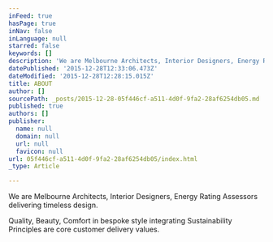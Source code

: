 ```yaml
---
inFeed: true
hasPage: true
inNav: false
inLanguage: null
starred: false
keywords: []
description: 'We are Melbourne Architects, Interior Designers, Energy Rating Assessors delivering timeless design.  Quality, Beauty, Comfort in bespoke style integrating Sustainability Principles are core customer delivery values'
datePublished: '2015-12-28T12:33:06.473Z'
dateModified: '2015-12-28T12:28:15.015Z'
title: ABOUT
author: []
sourcePath: _posts/2015-12-28-05f446cf-a511-4d0f-9fa2-28af6254db05.md
published: true
authors: []
publisher:
  name: null
  domain: null
  url: null
  favicon: null
url: 05f446cf-a511-4d0f-9fa2-28af6254db05/index.html
_type: Article

---
```

We are Melbourne Architects, Interior Designers, Energy Rating Assessors delivering timeless design.

Quality, Beauty, Comfort in bespoke style integrating Sustainability Principles are core customer delivery values.